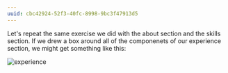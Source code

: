 ```yaml
---
uuid: cbc42924-52f3-40fc-8998-9bc3f47913d5
---
```


Let's repeat the same exercise we did with the about section and the skills section.
If we drew a box around all of the componenets of our experience section, we might get something
like this:

![experience](https://d3vv6lp55qjaqc.cloudfront.net/items/3a3B2J0m0m3a0v1h1q1C/%5B6ed216aa5f536defdfc8bdd9667b8326%5D_Image+2017-08-26+at+2.21.29+PM.png?X-CloudApp-Visitor-Id=2818368&v=e08287d6)
